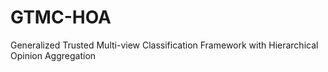 # GTMC-HOA
Generalized Trusted Multi-view Classification Framework with Hierarchical Opinion Aggregation

